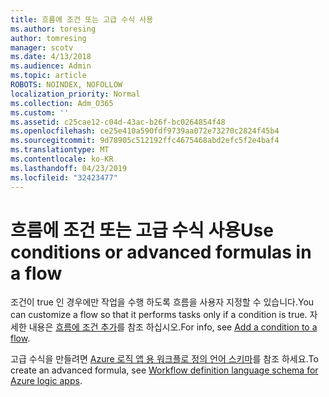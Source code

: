 ```yaml
---
title: 흐름에 조건 또는 고급 수식 사용
ms.author: toresing
author: tomresing
manager: scotv
ms.date: 4/13/2018
ms.audience: Admin
ms.topic: article
ROBOTS: NOINDEX, NOFOLLOW
localization_priority: Normal
ms.collection: Adm_O365
ms.custom: ''
ms.assetid: c25cae12-c04d-43ac-b26f-bc0264854f48
ms.openlocfilehash: ce25e410a590fdf9739aa072e73270c2824f45b4
ms.sourcegitcommit: 9d78905c512192ffc4675468abd2efc5f2e4baf4
ms.translationtype: MT
ms.contentlocale: ko-KR
ms.lasthandoff: 04/23/2019
ms.locfileid: "32423477"
---
```

# <a name="use-conditions-or-advanced-formulas-in-a-flow"></a><span data-ttu-id="229ba-102">흐름에 조건 또는 고급 수식 사용</span><span class="sxs-lookup"><span data-stu-id="229ba-102">Use conditions or advanced formulas in a flow</span></span>

<span data-ttu-id="229ba-103">조건이 true 인 경우에만 작업을 수행 하도록 흐름을 사용자 지정할 수 있습니다.</span><span class="sxs-lookup"><span data-stu-id="229ba-103">You can customize a flow so that it performs tasks only if a condition is true.</span></span> <span data-ttu-id="229ba-104">자세한 내용은 [흐름에 조건 추가](https://go.microsoft.com/fwlink/?linkid=872112)를 참조 하십시오.</span><span class="sxs-lookup"><span data-stu-id="229ba-104">For info, see [Add a condition to a flow](https://go.microsoft.com/fwlink/?linkid=872112).</span></span>
  
<span data-ttu-id="229ba-105">고급 수식을 만들려면 [Azure 로직 앱 용 워크플로 정의 언어 스키마](https://aka.ms/logicexpressions)를 참조 하세요.</span><span class="sxs-lookup"><span data-stu-id="229ba-105">To create an advanced formula, see [Workflow definition language schema for Azure logic apps](https://aka.ms/logicexpressions).</span></span>
  

